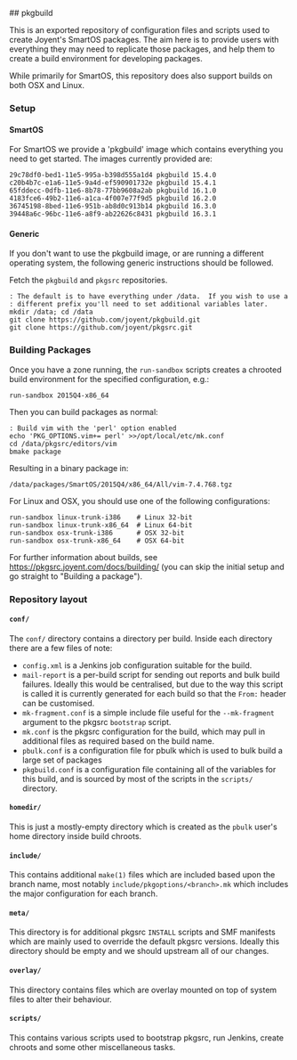 ## pkgbuild

This is an exported repository of configuration files and scripts used to
create Joyent's SmartOS packages.  The aim here is to provide users with
everything they may need to replicate those packages, and help them to create a
build environment for developing packages.

While primarily for SmartOS, this repository does also support builds on both
OSX and Linux.

### Setup

#### SmartOS

For SmartOS we provide a 'pkgbuild' image which contains everything you need to
get started.  The images currently provided are:

```console
29c78df0-bed1-11e5-995a-b398d555a1d4 pkgbuild 15.4.0
c20b4b7c-e1a6-11e5-9a4d-ef590901732e pkgbuild 15.4.1
65fddecc-0dfb-11e6-8b78-77bb9608a2ab pkgbuild 16.1.0
4183fce6-49b2-11e6-a1ca-4f007e77f9d5 pkgbuild 16.2.0
36745198-8bed-11e6-951b-ab8d0c913b14 pkgbuild 16.3.0
39448a6c-96bc-11e6-a8f9-ab22626c8431 pkgbuild 16.3.1
```

#### Generic

If you don't want to use the pkgbuild image, or are running a different
operating system, the following generic instructions should be followed.

Fetch the `pkgbuild` and `pkgsrc` repositories.

```console
: The default is to have everything under /data.  If you wish to use a
: different prefix you'll need to set additional variables later.
mkdir /data; cd /data
git clone https://github.com/joyent/pkgbuild.git
git clone https://github.com/joyent/pkgsrc.git
```

### Building Packages

Once you have a zone running, the `run-sandbox` scripts creates a chrooted
build environment for the specified configuration, e.g.:

```console
run-sandbox 2015Q4-x86_64
```

Then you can build packages as normal:

```console
: Build vim with the 'perl' option enabled
echo 'PKG_OPTIONS.vim+= perl' >>/opt/local/etc/mk.conf
cd /data/pkgsrc/editors/vim
bmake package
```

Resulting in a binary package in:

```
/data/packages/SmartOS/2015Q4/x86_64/All/vim-7.4.768.tgz
```

For Linux and OSX, you should use one of the following configurations:

```console
run-sandbox linux-trunk-i386    # Linux 32-bit
run-sandbox linux-trunk-x86_64  # Linux 64-bit
run-sandbox osx-trunk-i386      # OSX 32-bit
run-sandbox osx-trunk-x86_64    # OSX 64-bit
```

For further information about builds, see
<https://pkgsrc.joyent.com/docs/building/> (you can skip the initial setup and
go straight to "Building a package").

### Repository layout

#### `conf/`

The `conf/` directory contains a directory per build.  Inside each directory
there are a few files of note:

* `config.xml` is a Jenkins job configuration suitable for the build.
* `mail-report` is a per-build script for sending out reports and bulk build
  failures.  Ideally this would be centralised, but due to the way this script
  is called it is currently generated for each build so that the `From:` header
  can be customised.
* `mk-fragment.conf` is a simple include file useful for the `--mk-fragment`
  argument to the pkgsrc `bootstrap` script.
* `mk.conf` is the pkgsrc configuration for the build, which may pull in
  additional files as required based on the build name.
* `pbulk.conf` is a configuration file for pbulk which is used to bulk build
  a large set of packages
* `pkgbuild.conf` is a configuration file containing all of the variables for
  this build, and is sourced by most of the scripts in the `scripts/`
  directory.

#### `homedir/`

This is just a mostly-empty directory which is created as the `pbulk` user's
home directory inside build chroots.

#### `include/`

This contains additional `make(1)` files which are included based upon the
branch name, most notably `include/pkgoptions/<branch>.mk` which includes the
major configuration for each branch.

#### `meta/`

This directory is for additional pkgsrc `INSTALL` scripts and SMF manifests
which are mainly used to override the default pkgsrc versions.  Ideally this
directory should be empty and we should upstream all of our changes.

#### `overlay/`

This directory contains files which are overlay mounted on top of system files
to alter their behaviour.

#### `scripts/`

This contains various scripts used to bootstrap pkgsrc, run Jenkins, create
chroots and some other miscellaneous tasks.
